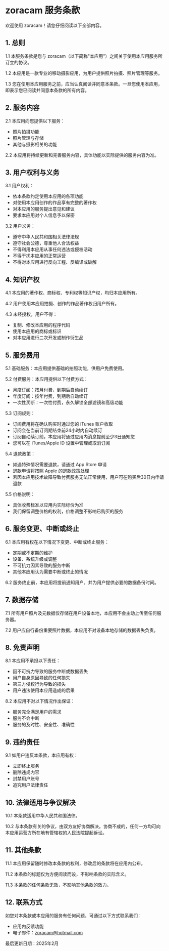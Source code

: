 # zoracam 服务条款

欢迎使用 zoracam！请您仔细阅读以下全部内容。

## 1. 总则

1.1 本服务条款是您与 zoracam（以下简称"本应用"）之间关于使用本应用服务所订立的协议。

1.2 本应用是一款专业的移动摄影应用，为用户提供照片拍摄、照片管理等服务。

1.3 您在使用本应用服务之前，应当认真阅读并同意本条款。一旦您使用本应用，即表示您已阅读并同意本条款的所有内容。

## 2. 服务内容

2.1 本应用向您提供以下服务：
- 照片拍摄功能
- 照片管理与存储
- 其他与摄影相关的功能

2.2 本应用将持续更新和完善服务内容，具体功能以实际提供的服务内容为准。

## 3. 用户权利与义务

3.1 用户权利：
- 依本条款约定使用本应用的各项功能
- 对使用本应用创作的作品享有完整的著作权
- 对本应用的服务提出意见和建议
- 要求本应用对个人信息予以保密

3.2 用户义务：
- 遵守中华人民共和国相关法律法规
- 遵守社会公德，尊重他人合法权益
- 不得利用本应用从事任何违法或侵权活动
- 不得干扰本应用的正常运营
- 不得对本应用进行反向工程、反编译或破解

## 4. 知识产权

4.1 本应用的著作权、商标权、专利权等知识产权，均归本应用所有。

4.2 用户使用本应用拍摄、创作的作品著作权归用户所有。

4.3 未经授权，用户不得：
- 复制、修改本应用的程序代码
- 使用本应用的商标或标识
- 对本应用进行二次开发或制作衍生品

## 5. 服务费用

5.1 基础服务：本应用提供基础的拍照功能，供用户免费使用。

5.2 付费服务：本应用提供以下付费方式：
- 月度订阅：按月付费，到期后自动续订
- 年度订阅：按年付费，到期后自动续订
- 一次性买断：一次性付费，永久解锁全部滤镜和高级功能

5.3 订阅规则：
- 订阅费用将在确认购买时通过您的 iTunes 账户收取
- 订阅会在当前订阅期结束前24小时内自动续订
- 订阅自动续订前，本应用将通过应用内消息提前至少3日通知您
- 您可以在 iTunes/Apple ID 设置中管理或取消订阅

5.4 退款政策：
- 如遇特殊情况需要退款，请通过 App Store 申请
- 退款申请将按照 Apple 的退款政策处理
- 若因本应用技术故障导致付费服务无法正常使用，用户可在购买后30日内申请退款

5.5 价格说明：
- 具体收费标准以应用内实际标价为准
- 我们保留调整价格的权利，价格调整不影响已购买的服务

## 6. 服务变更、中断或终止

6.1 本应用有权在以下情况下变更、中断或终止服务：
- 定期或不定期的维护
- 设备、系统升级或调整
- 不可抗力因素导致的服务中断
- 其他本应用认为需要中断或终止的情况

6.2 服务终止前，本应用将提前通知用户，并为用户提供必要的数据备份时间。

## 7. 数据存储

7.1 所有用户照片及元数据仅存储在用户设备本地，本应用不会主动上传至任何服务器。

7.2 用户应自行备份重要照片数据，本应用不对设备本地存储的数据丢失负责。

## 8. 免责声明

8.1 本应用不承担以下责任：
- 因不可抗力导致的服务中断或数据丢失
- 用户自身原因导致的任何损失
- 第三方侵权行为导致的损失
- 用户违法使用本应用造成的后果

8.2 本应用不对以下情况作出保证：
- 服务完全满足用户的需求
- 服务不会中断
- 服务的及时性、安全性、准确性

## 9. 违约责任

9.1 如用户违反本条款，本应用有权：
- 立即终止服务
- 删除违规内容
- 封禁用户账号
- 追究用户法律责任

## 10. 法律适用与争议解决

10.1 本条款适用中华人民共和国法律。

10.2 与本条款有关的争议，由双方友好协商解决。协商不成的，任何一方均可向本应用运营方所在地有管辖权的人民法院提起诉讼。

## 11. 其他条款

11.1 本应用保留随时修改本条款的权利，修改后的条款将在应用内公布。

11.2 本条款的标题仅为方便阅读而设，不影响条款的实际含义。

11.3 本条款的任何条款无效，不影响其他条款的效力。

## 12. 联系方式

如您对本条款或本应用的服务有任何问题，可通过以下方式联系我们：
- 应用内反馈功能
- 电子邮件：zoracam@hotmail.com

最后更新日期：2025年2月
